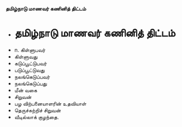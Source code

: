 **தமிழ்நாடு மாணவர் கணினித் திட்டம்**
- # தமிழ்நாடு மாணவர் கணினித் திட்டம்
- n. கிள்ளுபவர்
- கிள்ளுவது
- கடுப்பூட்டுபவர்
- படுப்பூட்டுவது
- நலங்கெடுப்பவர்
- நலங்கெடுப்பது
- மீன் வகை
- சிறுவன்
- பழ விற்பனையாளரின் உதவியாள்
- தெருச்சுற்றிச் சிறுவன்
- வீடில்லாக் குழந்தை.

